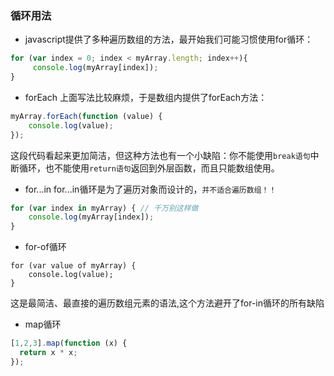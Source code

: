 
### 循环用法
- javascript提供了多种遍历数组的方法，最开始我们可能习惯使用for循环：

``` javascript
for (var index = 0; index < myArray.length; index++){
     console.log(myArray[index]);
}
```
- forEach
上面写法比较麻烦，于是数组内提供了forEach方法：

``` javascript
myArray.forEach(function (value) {
    console.log(value);
});
```
这段代码看起来更加简洁，但这种方法也有一个小缺陷：你不能使用`break语句`中断循环，也不能使用`return语句`返回到外层函数，而且只能数组使用。

- for...in
 for...in循环是为了遍历对象而设计的，`并不适合遍历数组！！`
``` javascript
for (var index in myArray) { // 千万别这样做
    console.log(myArray[index]);
}
```

- for-of循环
```
for (var value of myArray) {
    console.log(value);
}
```

这是最简洁、最直接的遍历数组元素的语法,这个方法避开了for-in循环的所有缺陷

- map循环
``` javascript
[1,2,3].map(function (x) {
  return x * x;
});
```